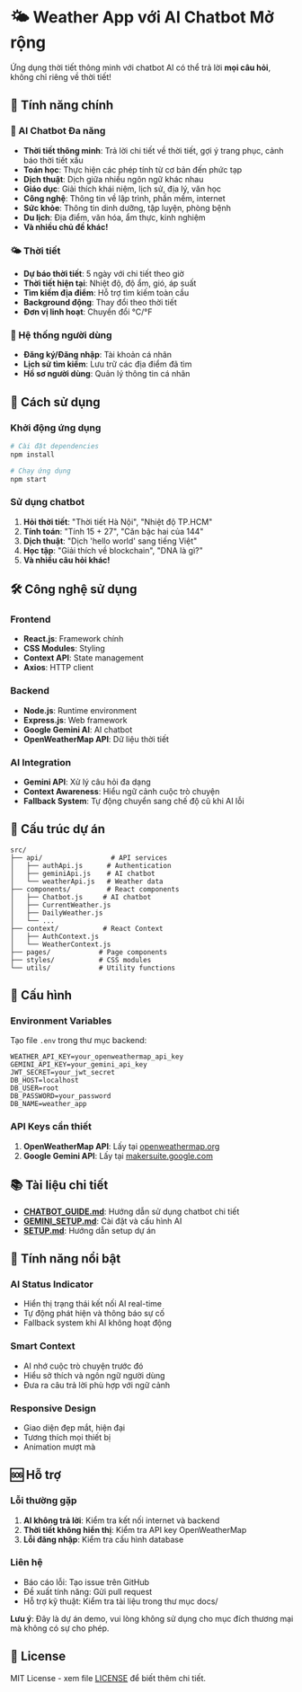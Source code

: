 # 🌤️ Weather App với AI Chatbot Mở rộng

Ứng dụng thời tiết thông minh với chatbot AI có thể trả lời **mọi câu hỏi**, không chỉ riêng về thời tiết!

## 🌟 Tính năng chính

### 🤖 AI Chatbot Đa năng
- **Thời tiết thông minh**: Trả lời chi tiết về thời tiết, gợi ý trang phục, cảnh báo thời tiết xấu
- **Toán học**: Thực hiện các phép tính từ cơ bản đến phức tạp
- **Dịch thuật**: Dịch giữa nhiều ngôn ngữ khác nhau
- **Giáo dục**: Giải thích khái niệm, lịch sử, địa lý, văn học
- **Công nghệ**: Thông tin về lập trình, phần mềm, internet
- **Sức khỏe**: Thông tin dinh dưỡng, tập luyện, phòng bệnh
- **Du lịch**: Địa điểm, văn hóa, ẩm thực, kinh nghiệm
- **Và nhiều chủ đề khác!**

### 🌤️ Thời tiết
- **Dự báo thời tiết**: 5 ngày với chi tiết theo giờ
- **Thời tiết hiện tại**: Nhiệt độ, độ ẩm, gió, áp suất
- **Tìm kiếm địa điểm**: Hỗ trợ tìm kiếm toàn cầu
- **Background động**: Thay đổi theo thời tiết
- **Đơn vị linh hoạt**: Chuyển đổi °C/°F

### 👤 Hệ thống người dùng
- **Đăng ký/Đăng nhập**: Tài khoản cá nhân
- **Lịch sử tìm kiếm**: Lưu trữ các địa điểm đã tìm
- **Hồ sơ người dùng**: Quản lý thông tin cá nhân

## 🚀 Cách sử dụng

### Khởi động ứng dụng
```bash
# Cài đặt dependencies
npm install

# Chạy ứng dụng
npm start
```

### Sử dụng chatbot
1. **Hỏi thời tiết**: "Thời tiết Hà Nội", "Nhiệt độ TP.HCM"
2. **Tính toán**: "Tính 15 + 27", "Căn bậc hai của 144"
3. **Dịch thuật**: "Dịch 'hello world' sang tiếng Việt"
4. **Học tập**: "Giải thích về blockchain", "DNA là gì?"
5. **Và nhiều câu hỏi khác!**

## 🛠️ Công nghệ sử dụng

### Frontend
- **React.js**: Framework chính
- **CSS Modules**: Styling
- **Context API**: State management
- **Axios**: HTTP client

### Backend
- **Node.js**: Runtime environment
- **Express.js**: Web framework
- **Google Gemini AI**: AI chatbot
- **OpenWeatherMap API**: Dữ liệu thời tiết

### AI Integration
- **Gemini API**: Xử lý câu hỏi đa dạng
- **Context Awareness**: Hiểu ngữ cảnh cuộc trò chuyện
- **Fallback System**: Tự động chuyển sang chế độ cũ khi AI lỗi

## 📁 Cấu trúc dự án

```
src/
├── api/                 # API services
│   ├── authApi.js      # Authentication
│   ├── geminiApi.js    # AI chatbot
│   └── weatherApi.js   # Weather data
├── components/         # React components
│   ├── Chatbot.js     # AI chatbot
│   ├── CurrentWeather.js
│   ├── DailyWeather.js
│   └── ...
├── context/           # React Context
│   ├── AuthContext.js
│   └── WeatherContext.js
├── pages/            # Page components
├── styles/           # CSS modules
└── utils/            # Utility functions
```

## 🔧 Cấu hình

### Environment Variables
Tạo file `.env` trong thư mục backend:
```env
WEATHER_API_KEY=your_openweathermap_api_key
GEMINI_API_KEY=your_gemini_api_key
JWT_SECRET=your_jwt_secret
DB_HOST=localhost
DB_USER=root
DB_PASSWORD=your_password
DB_NAME=weather_app
```

### API Keys cần thiết
1. **OpenWeatherMap API**: Lấy tại [openweathermap.org](https://openweathermap.org/api)
2. **Google Gemini API**: Lấy tại [makersuite.google.com](https://makersuite.google.com/app/apikey)

## 📚 Tài liệu chi tiết

- **[CHATBOT_GUIDE.md](./CHATBOT_GUIDE.md)**: Hướng dẫn sử dụng chatbot chi tiết
- **[GEMINI_SETUP.md](./GEMINI_SETUP.md)**: Cài đặt và cấu hình AI
- **[SETUP.md](./SETUP.md)**: Hướng dẫn setup dự án

## 🎯 Tính năng nổi bật

### AI Status Indicator
- Hiển thị trạng thái kết nối AI real-time
- Tự động phát hiện và thông báo sự cố
- Fallback system khi AI không hoạt động

### Smart Context
- AI nhớ cuộc trò chuyện trước đó
- Hiểu sở thích và ngôn ngữ người dùng
- Đưa ra câu trả lời phù hợp với ngữ cảnh

### Responsive Design
- Giao diện đẹp mắt, hiện đại
- Tương thích mọi thiết bị
- Animation mượt mà

## 🆘 Hỗ trợ

### Lỗi thường gặp
1. **AI không trả lời**: Kiểm tra kết nối internet và backend
2. **Thời tiết không hiển thị**: Kiểm tra API key OpenWeatherMap
3. **Lỗi đăng nhập**: Kiểm tra cấu hình database

### Liên hệ
- Báo cáo lỗi: Tạo issue trên GitHub
- Đề xuất tính năng: Gửi pull request
- Hỗ trợ kỹ thuật: Kiểm tra tài liệu trong thư mục docs/



**Lưu ý**: Đây là dự án demo, vui lòng không sử dụng cho mục đích thương mại mà không có sự cho phép.

## 📄 License

MIT License - xem file [LICENSE](LICENSE) để biết thêm chi tiết.
